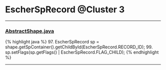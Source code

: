 # EscherSpRecord @Cluster 3

***

### [AbstractShape.java](https://searchcode.com/codesearch/view/15642354/)
{% highlight java %}
97. EscherSpRecord sp = shape.getSpContainer().getChildById(EscherSpRecord.RECORD_ID);
99.     sp.setFlags(sp.getFlags() | EscherSpRecord.FLAG_CHILD);
{% endhighlight %}

***

